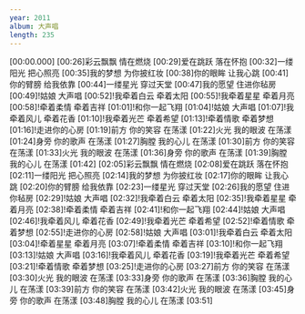 ```yaml
---
year: 2011
album: 大声唱
length: 235
---
```

[00:00.000]
[00:26]彩云飘飘 情在燃烧
[00:29]爱在跳跃 落在怀抱
[00:32]一缕阳光 把心照亮
[00:35]我的梦想 为你披红妆
[00:38]你的眼眸 让我心跳
[00:41]你的臂膀 给我依靠
[00:44]一缕星光 穿过天堂
[00:47]我的愿望 住进你毡房
[00:49]!姑娘 大声唱
[00:52]!我牵着白云 牵着太阳
[00:55]!我牵着星星 牵着月亮
[00:58]!牵着柔情 牵着吉祥
[01:01]!和你一起飞翔
[01:04]!姑娘 大声唱
[01:07]!我牵着风儿 牵着花香
[01:10]!我牵着光芒 牵着希望
[01:13]!牵着情歌 牵着梦想
[01:16]!走进你的心房
[01:19]前方 你的笑容 在荡漾
[01:22]火光 我的眼波 在荡漾
[01:24]身旁 你的歌声 在荡漾
[01:27]胸膛 我的心儿 在荡漾
[01:30]前方 你的笑容 在荡漾
[01:33]火光 我的眼波 在荡漾
[01:36]身旁 你的歌声 在荡漾
[01:39]胸膛 我的心儿 在荡漾
[01:42]
[02:05]彩云飘飘 情在燃烧
[02:08]爱在跳跃 落在怀抱
[02:11]一缕阳光 把心照亮
[02:14]我的梦想 为你披红妆
[02:17]你的眼眸 让我心跳
[02:20]你的臂膀 给我依靠
[02:23]一缕星光 穿过天堂
[02:26]我的愿望 住进你毡房
[02:29]!姑娘 大声唱
[02:32]!我牵着白云 牵着太阳
[02:35]!我牵着星星 牵着月亮
[02:38]!牵着柔情 牵着吉祥
[02:41]!和你一起飞翔
[02:44]!姑娘 大声唱
[02:46]!我牵着风儿 牵着花香
[02:49]!我牵着光芒 牵着希望
[02:52]!牵着情歌 牵着梦想
[02:55]!走进你的心房
[02:58]!姑娘 大声唱
[03:01]!我牵着白云 牵着太阳
[03:04]!牵着星星 牵着月亮
[03:07]!牵着柔情 牵着吉祥
[03:10]!和你一起飞翔
[03:13]!姑娘 大声唱
[03:16]!我牵着风儿 牵着花香
[03:19]!我牵着光芒 牵着希望
[03:21]!牵着情歌 牵着梦想
[03:25]!走进你的心房
[03:27]前方 你的笑容 在荡漾
[03:30]火光 我的眼波 在荡漾
[03:33]身旁 你的歌声 在荡漾
[03:36]胸膛 我的心儿 在荡漾
[03:39]前方 你的笑容 在荡漾
[03:42]火光 我的眼波 在荡漾
[03:45]身旁 你的歌声 在荡漾
[03:48]胸膛 我的心儿 在荡漾
[03:51]
